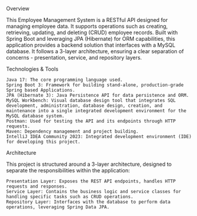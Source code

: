 Overview

This Employee Management System is a RESTful API designed for managing employee data. It supports operations such as creating, retrieving, updating, and deleting (CRUD) employee records. Built with Spring Boot and leveraging JPA (Hibernate) for ORM capabilities, this application provides a backend solution that interfaces with a MySQL database. It follows a 3-layer architecture, ensuring a clear separation of concerns - presentation, service, and repository layers.

Technologies & Tools

    Java 17: The core programming language used.
    Spring Boot 3: Framework for building stand-alone, production-grade Spring based Applications.
    JPA (Hibernate 3): Java Persistence API for data persistence and ORM.
    MySQL Workbench: Visual database design tool that integrates SQL development, administration, database design, creation, and maintenance into a single integrated development environment for the MySQL database system.
    Postman: Used for testing the API and its endpoints through HTTP requests.
    Maven: Dependency management and project building.
    IntelliJ IDEA Community 2023: Integrated development environment (IDE) for developing this project.

Architecture

This project is structured around a 3-layer architecture, designed to separate the responsibilities within the application:

    Presentation Layer: Exposes the REST API endpoints, handles HTTP requests and responses.
    Service Layer: Contains the business logic and service classes for handling specific tasks such as CRUD operations.
    Repository Layer: Interfaces with the database to perform data operations, leveraging Spring Data JPA.
